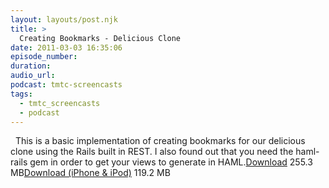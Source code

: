 ```yaml
---
layout: layouts/post.njk
title: >
  Creating Bookmarks - Delicious Clone
date: 2011-03-03 16:35:06
episode_number:
duration:
audio_url:
podcast: tmtc-screencasts
tags:
  - tmtc_screencasts
  - podcast
---
```


&nbsp; This is a basic implementation of creating bookmarks for our delicious clone using the Rails built in REST. I also found out that you need the haml-rails gem in order to get your views to generate in HAML.[Download](http://traffic.libsyn.com/tmtc/CreatingBookmarks.m4v) 255.3 MB[Download (iPhone & iPod)](http://traffic.libsyn.com/tmtc/CreatingBookmarksiPhone.m4v) 119.2 MB
